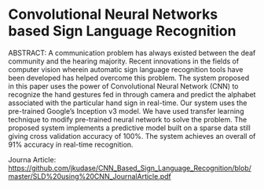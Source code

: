 # Convolutional Neural Networks based Sign Language Recognition


ABSTRACT: A communication problem has always existed between the deaf community and the hearing majority.
Recent innovations in the fields of computer vision wherein automatic sign language recognition tools have been
developed has helped overcome this problem. The system proposed in this paper uses the power of Convolutional
Neural Network (CNN) to recognize the hand gestures fed in through camera and predict the alphabet associated with
the particular hand sign in real-time. Our system uses the pre-trained Google’s Inception v3 model. We have used
transfer learning technique to modify pre-trained neural network to solve the problem. The proposed system
implements a predictive model built on a sparse data still giving cross validation accuracy of 100%. The system
achieves an overall of 91% accuracy in real-time recognition.

Journa Article: https://github.com/jkudase/CNN_Based_Sign_Language_Recognition/blob/master/SLD%20using%20CNN_JournalArticle.pdf
